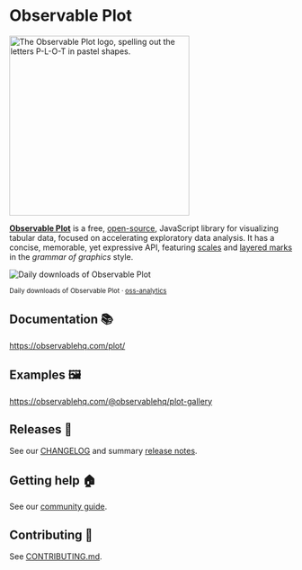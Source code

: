 # Observable Plot

[<img src="https://observablehq.com/plot/plot.svg" width="320" alt="The Observable Plot logo, spelling out the letters P-L-O-T in pastel shapes.">](https://observablehq.com/plot/)

[**Observable Plot**](https://observablehq.com/plot/) is a free, [open-source](./LICENSE), JavaScript library for visualizing tabular data, focused on accelerating exploratory data analysis. It has a concise, memorable, yet expressive API, featuring [scales](https://observablehq.com/plot/features/scales) and [layered marks](https://observablehq.com/plot/features/marks) in the *grammar of graphics* style.

<picture>
  <source media="(prefers-color-scheme: dark)" srcset="https://observablehq.observablehq.cloud/oss-analytics/@observablehq/plot/downloads-dark.svg">
  <img alt="Daily downloads of Observable Plot" src="https://observablehq.observablehq.cloud/oss-analytics/@observablehq/plot/downloads.svg">
</picture>

<sub>Daily downloads of Observable Plot · [oss-analytics](https://observablehq.observablehq.cloud/oss-analytics/)</sub>

## Documentation 📚

https://observablehq.com/plot/

## Examples 🖼️

https://observablehq.com/@observablehq/plot-gallery

## Releases 🚀

See our [CHANGELOG](https://github.com/observablehq/plot/blob/main/CHANGELOG.md) and summary [release notes](https://github.com/observablehq/plot/releases).

## Getting help 🏠

See our [community guide](https://observablehq.com/plot/community).

## Contributing 🙏

See [CONTRIBUTING.md](./CONTRIBUTING.md).
